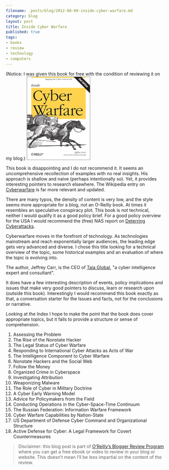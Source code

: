 ```yaml
---
filename: _posts/blog/2012-08-09-inside-cyber-warfare.md
category: blog
layout: post
title: Inside Cyber Warfare
published: true
tags:
- books
- review
- technology
- computers 
---
```


(Notice: I was given this book for free with the condition of reviewing it on my
blog.)
[<img width="40%" src="/media/cyberwarfarecover.gif "
class="center">](http://shop.oreilly.com/product/9780596802165.do)


This book is disappointing and I do not recommend it.
It seems an uncomprehensive recollection of examples with no real 
insights. His approach is shallow and naive (perhaps
intentionally so). Yet, it provides interesting pointers to research
elsewhere.
The Wikipedia entry on [Cyberwarfare](http://en.wikipedia.org/wiki/Cyberwarfare) is far more relevant and
updated. 

<!--more-->
There are many typos, the density of content is very low, and the style
seems more appropriate for a blog, not an O-Reilly book. At times it
resembles an speculative conspiracy plot. This book is not technical,
neither I would qualify it as a good policy brief. For a good policy
overview for the USA I would recommend the (free) NAS report on 
[Deterring
Cyberattacks](http://www.nap.edu/catalog.php?record_id=12997).


Cyberwarfare moves in the forefront of technology. As technologies
mainstream and reach exponentially larger audiences, the leading edge
gets very advanced and diverse. 
I chose this title looking for a technical overview of the topic, some historical
examples and an evaluation of where the topic is evolving into.


The author, Jeffrey Carr, is the CEO of [Taia
Global](https://www.taiaglobal.com/), "a cyber
intelligence expert and consultant".


It does have a few interesting description of events, 
policy implications and issues that make very good pointers to discuss,
learn or research upon (outside this book). Interestingly I would recommend
this book exactly as that, a conversation starter for the Issues and
facts, not for the conclusions or narrative. 

Looking at the Index I hope to make the point that the book does cover
appropriate topics, but it fails to provide a structure or sense of
comprehension.

1. Assessing the Problem
2. The Rise of the Nonstate Hacker
3. The Legal Status of Cyber Warfare
4. Responding to International Cyber Attacks as Acts of War
5. The Intelligence Component to Cyber Warfare 
6. Nonstate Hackers and the Social Web
7. Follow the Money 
8. Organized Crime in Cyberspace
9. Investigating Attribution
10. Weaponizing Malware
11. The Role of Cyber in Military Doctrine
12. A Cyber Early Warning Model
13. Advice for Policymakers from the Field
14. Conducting Operations in the Cyber-Space-Time Continuum
15. The Russian Federation: Information Warfare Framework
16. Cyber Warfare Capabilities by Nation-State
17. US Department of Defense Cyber Command and Organizational Structure
18. Active Defense for Cyber: A Legal Framework for Covert
    Countermeasures 


>Disclaimer: this blog post is part of [O’Reilly’s Blogger Review
>Program](http://oreilly.com/bloggers/)
>where you can get a free ebook or video to review in your blog or
>website. This doesn’t mean I’ll be less impartial on the content of the
>review.
